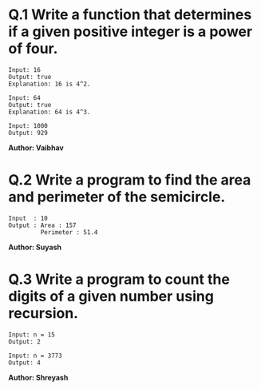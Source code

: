 # Q.1 Write a function that determines if a given positive integer is a power of four.
```
Input: 16
Output: true
Explanation: 16 is 4^2.

Input: 64
Output: true
Explanation: 64 is 4^3.

Input: 1000
Output: 929
```
**Author: Vaibhav**

# Q.2 Write a program to find the area and perimeter of the semicircle.
```
Input  : 10
Output : Area : 157
         Perimeter : 51.4
```
**Author: Suyash**

# Q.3 Write a program to count the digits of a given number using recursion.
```
Input: n = 15
Output: 2

Input: n = 3773
Output: 4
```
**Author: Shreyash**

